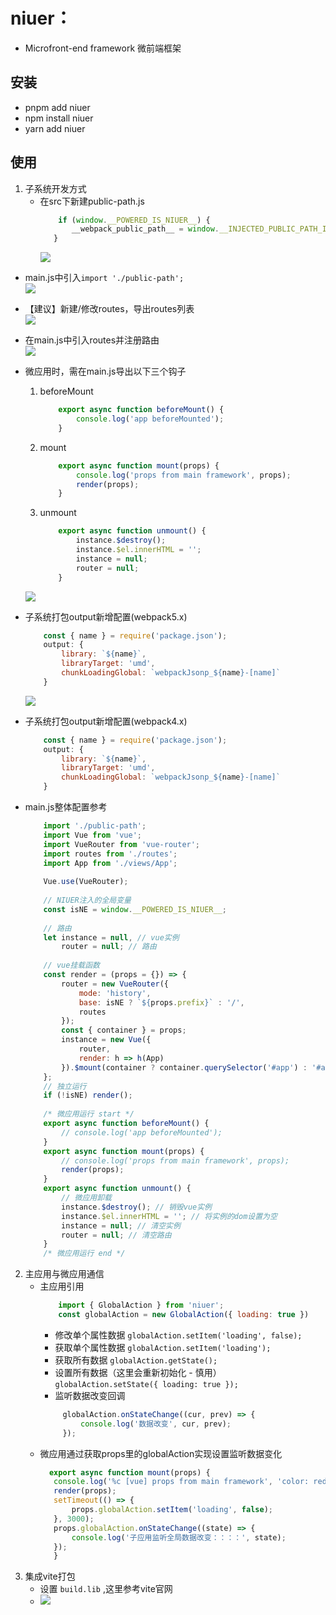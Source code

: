 # niuer：
- Microfront-end framework 微前端框架

## 安装
- pnpm add niuer
- npm install niuer
- yarn add niuer

## 使用
1. 子系统开发方式
   - 在src下新建public-path.js
       ```js
           if (window.__POWERED_IS_NIUER__) {
              __webpack_public_path__ = window.__INJECTED_PUBLIC_PATH_IS_NIUER__;
          }
       ```
     ![](./static/0.png)

- main.js中引入` import './public-path'; `  
  ![](./static/1.png)
- 【建议】新建/修改routes，导出routes列表  
  ![](./static/2.png)
- 在main.js中引入routes并注册路由  
  ![](./static/3.png)
- 微应用时，需在main.js导出以下三个钩子
    1. beforeMount
        ```js
            export async function beforeMount() {
                console.log('app beforeMounted');
            }
        ```
    2. mount
        ```js
            export async function mount(props) {
                console.log('props from main framework', props);
                render(props);
            }
        ```
    3. unmount
        ```js
            export async function unmount() {
                instance.$destroy();
                instance.$el.innerHTML = '';
                instance = null;
                router = null;
            }
        ```  
  ![](./static/4.png)
- 子系统打包output新增配置(webpack5.x)
    ```js
        const { name } = require('package.json');
        output: {
            library: `${name}`,
            libraryTarget: 'umd',
            chunkLoadingGlobal: `webpackJsonp_${name}-[name]`
        }
    ```  
  ![](./static/5.png)
- 子系统打包output新增配置(webpack4.x)
    ```js
        const { name } = require('package.json');
        output: {
            library: `${name}`,
            libraryTarget: 'umd',
            chunkLoadingGlobal: `webpackJsonp_${name}-[name]`
        }
    ```  

- main.js整体配置参考
    ```js
        import './public-path';
        import Vue from 'vue';
        import VueRouter from 'vue-router';
        import routes from './routes';
        import App from './views/App';
        
        Vue.use(VueRouter);
        
        // NIUER注入的全局变量
        const isNE = window.__POWERED_IS_NIUER__;
        
        // 路由
        let instance = null, // vue实例
            router = null; // 路由
        
        // vue挂载函数
        const render = (props = {}) => {
            router = new VueRouter({
                mode: 'history',
                base: isNE ? `${props.prefix}` : '/',
                routes
            });
            const { container } = props;
            instance = new Vue({
                router,
                render: h => h(App)
            }).$mount(container ? container.querySelector('#app') : '#app');
        };
        // 独立运行
        if (!isNE) render();
        
        /* 微应用运行 start */
        export async function beforeMount() {
            // console.log('app beforeMounted');
        }
        export async function mount(props) {
            // console.log('props from main framework', props);
            render(props);
        }
        export async function unmount() {
            // 微应用卸载
            instance.$destroy(); // 销毁vue实例
            instance.$el.innerHTML = ''; // 将实例的dom设置为空
            instance = null; // 清空实例
            router = null; // 清空路由
        }
        /* 微应用运行 end */
    ```
2. 主应用与微应用通信
    - 主应用引用
        ```js
            import { GlobalAction } from 'niuer';
            const globalAction = new GlobalAction({ loading: true })
        ```
       - 修改单个属性数据
     `globalAction.setItem('loading', false);`
       - 获取单个属性数据
      `globalAction.setItem('loading');`
       - 获取所有数据
      `globalAction.getState();`
       - 设置所有数据（这里会重新初始化 - 慎用）
      `globalAction.setState({ loading: true });`
       - 监听数据改变回调
       ```js
            globalAction.onStateChange((cur, prev) => {
                console.log('数据改变', cur, prev);
            });
       ```
    - 微应用通过获取props里的globalAction实现设置监听数据变化
        ```js
          export async function mount(props) {
           console.log('%c [vue] props from main framework', 'color: red;', props);
           render(props);
           setTimeout(() => {
               props.globalAction.setItem('loading', false);
           }, 3000);
           props.globalAction.onStateChange((state) => {
               console.log('子应用监听全局数据改变：：：：', state);
           });
           }
        ```
3. 集成vite打包
      - 设置 `build.lib` ,这里参考vite官网
      - ![](./static/vite-bulid-lib.png)
